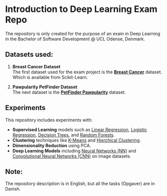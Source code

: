 
# Introduction to Deep Learning Exam Repo

The repository is only created for the purpose of an exam in Deep Learning in the Bachelor of Software Development @ UCL Odense, Denmark.

## Datasets used:

1. **Breast Cancer Dataset**  
   The first dataset used for the exam project is the **[Breast Cancer](https://archive.ics.uci.edu/dataset/17/breast+cancer+wisconsin+diagnostic)** dataset. Which is available from Scikit-Learn.

2. **Pawpularity PetFinder Dataset**  
   The next dataset is the **[PetFinder Pawpularity](https://www.kaggle.com/competitions/petfinder-pawpularity-score/overview)** dataset.
   
   

## Experiments

This repository includes experiments with:
- **Supervised Learning** models such as [Linear Regression](https://www.youtube.com/watch?v=7ArmBVF2dCs), [Logistic Regression](https://www.youtube.com/watch?v=yIYKR4sgzI8), [Decision Trees](https://www.youtube.com/watch?v=_L39rN6gz7Y), and [Random Forests](https://www.youtube.com/watch?v=J4Wdy0Wc_xQ).
- **Clustering** techniques like [K-Means](https://www.youtube.com/watch?v=4b5d3muPQmA) and [Hierchical Clustering](https://www.youtube.com/watch?v=7xHsRkOdVwo).
- **Dimensionality Reduction** using PCA.
- **Deep Learning Models** including [Neural Networks (NN)](https://www.youtube.com/watch?v=CqOfi41LfDw) and [Convolutional Neural Networks (CNN)](https://www.youtube.com/watch?v=HGwBXDKFk9I) on image datasets.

## Note:
The repository description is in English, but all the tasks (Opgaver) are in Danish.



